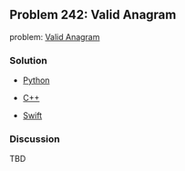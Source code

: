 ## Problem 242: Valid Anagram

problem: [Valid Anagram](https://leetcode.com/problems/valid-anagram/)

### Solution

- [Python](../python/problem242.py)

- [C++](../cpp/problem242.cpp)

- [Swift](../swift/problem242.swift)

### Discussion

TBD

